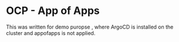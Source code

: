 # OCP - App of Apps

This was written for demo puropse , where ArgoCD is installed on the cluster and appofapps is not applied.

